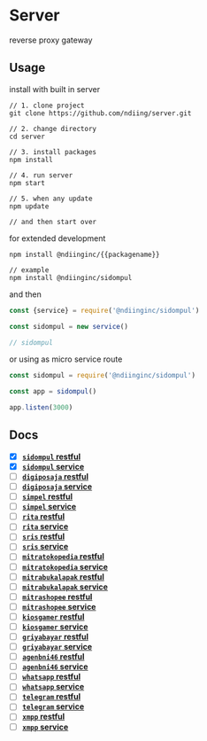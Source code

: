 # Server
reverse proxy gateway

## Usage
install with built in server
```
// 1. clone project
git clone https://github.com/ndiing/server.git

// 2. change directory
cd server

// 3. install packages
npm install

// 4. run server
npm start

// 5. when any update
npm update

// and then start over
```

for extended development
```
npm install @ndiinginc/{{packagename}}

// example
npm install @ndiinginc/sidompul
```

and then

```js
const {service} = require('@ndiinginc/sidompul')

const sidompul = new service()

// sidompul
```

or using as micro service route

```js
const sidompul = require('@ndiinginc/sidompul')

const app = sidompul()

app.listen(3000)
```

## Docs

-   [x] **[`sidompul` restful](./api/sidompul/v1/README.md)**
-   [x] **[`sidompul` service](./api/sidompul/v1/README.md)**
-   [ ] **[`digiposaja` restful](./api/digiposaja/v1/README.md)**
-   [ ] **[`digiposaja` service](./api/digiposaja/v1/README.md)**
-   [ ] **[`simpel` restful](./api/simpel/v1/README.md)**
-   [ ] **[`simpel` service](./api/simpel/v1/README.md)**
-   [ ] **[`rita` restful](./api/rita/v1/README.md)**
-   [ ] **[`rita` service](./api/rita/v1/README.md)**
-   [ ] **[`sris` restful](./api/sris/v1/README.md)**
-   [ ] **[`sris` service](./api/sris/v1/README.md)**
-   [ ] **[`mitratokopedia` restful](./api/mitratokopedia/v1/README.md)**
-   [ ] **[`mitratokopedia` service](./api/mitratokopedia/v1/README.md)**
-   [ ] **[`mitrabukalapak` restful](./api/mitrabukalapak/v1/README.md)**
-   [ ] **[`mitrabukalapak` service](./api/mitrabukalapak/v1/README.md)**
-   [ ] **[`mitrashopee` restful](./api/mitrashopee/v1/README.md)**
-   [ ] **[`mitrashopee` service](./api/mitrashopee/v1/README.md)**
-   [ ] **[`kiosgamer` restful](./api/kiosgamer/v1/README.md)**
-   [ ] **[`kiosgamer` service](./api/kiosgamer/v1/README.md)**
-   [ ] **[`griyabayar` restful](./api/griyabayar/v1/README.md)**
-   [ ] **[`griyabayar` service](./api/griyabayar/v1/README.md)**
-   [ ] **[`agenbni46` restful](./api/agenbni46/v1/README.md)**
-   [ ] **[`agenbni46` service](./api/agenbni46/v1/README.md)**
-   [ ] **[`whatsapp` restful](./api/whatsapp/v1/README.md)**
-   [ ] **[`whatsapp` service](./api/whatsapp/v1/README.md)**
-   [ ] **[`telegram` restful](./api/telegram/v1/README.md)**
-   [ ] **[`telegram` service](./api/telegram/v1/README.md)**
-   [ ] **[`xmpp` restful](./api/xmpp/v1/README.md)**
-   [ ] **[`xmpp` service](./api/xmpp/v1/README.md)**
